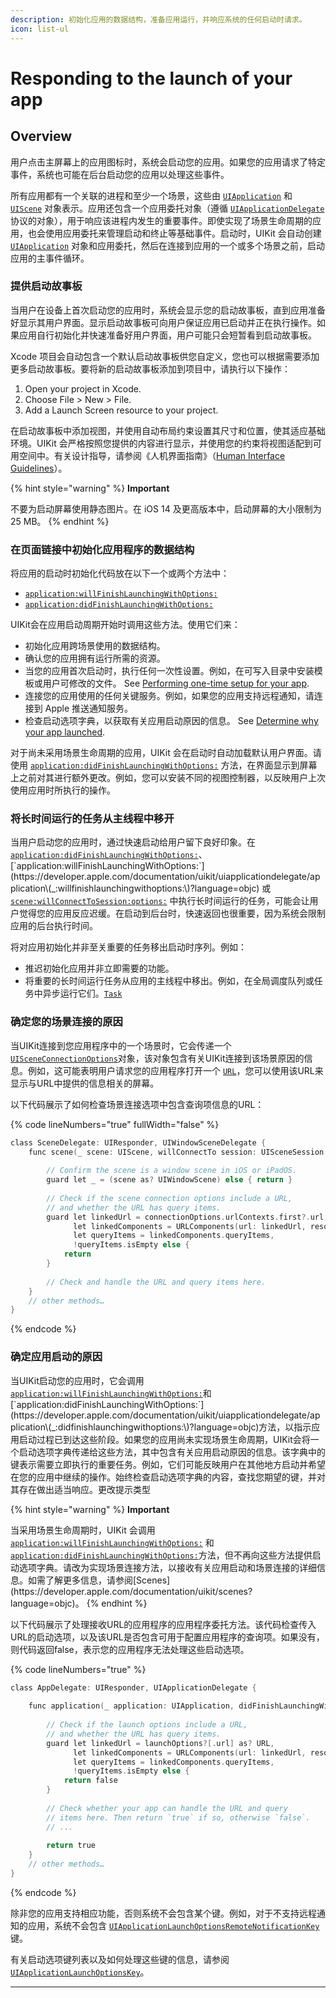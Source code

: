 ```yaml
---
description: 初始化应用的数据结构，准备应用运行，并响应系统的任何启动时请求。
icon: list-ul
---
```


# Responding to the launch of your app

## Overview <a href="#overview" id="overview"></a>

用户点击主屏幕上的应用图标时，系统会启动您的应用。如果您的应用请求了特定事件，系统也可能在后台启动您的应用以处理这些事件。

所有应用都有一个关联的进程和至少一个场景，这些由 [`UIApplication`](https://developer.apple.com/documentation/uikit/uiapplication?language=objc) 和 [`UIScene`](https://developer.apple.com/documentation/uikit/uiscene?language=objc) 对象表示。应用还包含一个应用委托对象（遵循 [`UIApplicationDelegate`](https://developer.apple.com/documentation/uikit/uiapplicationdelegate?language=objc) 协议的对象），用于响应该进程内发生的重要事件。即使实现了场景生命周期的应用，也会使用应用委托来管理启动和终止等基础事件。启动时，UIKit 会自动创建 [`UIApplication`](https://developer.apple.com/documentation/uikit/uiapplication?language=objc) 对象和应用委托，然后在连接到应用的一个或多个场景之前，启动应用的主事件循环。

### **提供启动故事板**

当用户在设备上首次启动您的应用时，系统会显示您的启动故事板，直到应用准备好显示其用户界面。显示启动故事板可向用户保证应用已启动并正在执行操作。如果应用自行初始化并快速准备好用户界面，用户可能只会短暂看到启动故事板。

Xcode 项目会自动包含一个默认启动故事板供您自定义，您也可以根据需要添加更多启动故事板。要将新的启动故事板添加到项目中，请执行以下操作：

1. Open your project in Xcode.
2. Choose File > New > File.
3. Add a Launch Screen resource to your project.

在启动故事板中添加视图，并使用自动布局约束设置其尺寸和位置，使其适应基础环境。UIKit 会严格按照您提供的内容进行显示，并使用您的约束将视图适配到可用空间中。有关设计指导，请参阅《人机界面指南》（[Human Interface Guidelines](https://developer.apple.com/design/human-interface-guidelines/launching/)）。

{% hint style="warning" %}
**Important**

不要为启动屏幕使用静态图片。在 iOS 14 及更高版本中，启动屏幕的大小限制为 25 MB。
{% endhint %}

### 在页面链接中初始化应用程序的数据结构

将应用的启动时初始化代码放在以下一个或两个方法中：

* [`application:willFinishLaunchingWithOptions:`](https://developer.apple.com/documentation/uikit/uiapplicationdelegate/application\(_:willfinishlaunchingwithoptions:\)?language=objc)
* [`application:didFinishLaunchingWithOptions:`](https://developer.apple.com/documentation/uikit/uiapplicationdelegate/application\(_:didfinishlaunchingwithoptions:\)?language=objc)

UIKit会在应用启动周期开始时调用这些方法。使用它们来：

* 初始化应用跨场景使用的数据结构。
* 确认您的应用拥有运行所需的资源。
* 当您的应用首次启动时，执行任何一次性设置。例如，在可写入目录中安装模板或用户可修改的文件。 See [Performing one-time setup for your app](https://developer.apple.com/documentation/uikit/performing-one-time-setup-for-your-app?language=objc).
* 连接您的应用使用的任何关键服务。例如，如果您的应用支持远程通知，请连接到 Apple 推送通知服务。
* 检查启动选项字典，以获取有关应用启动原因的信息。 See [Determine why your app launched](https://developer.apple.com/documentation/uikit/responding-to-the-launch-of-your-app?language=objc#Determine-why-your-app-launched).

对于尚未采用场景生命周期的应用，UIKit 会在启动时自动加载默认用户界面。请使用 [`application:didFinishLaunchingWithOptions:`](https://developer.apple.com/documentation/uikit/uiapplicationdelegate/application\(_:didfinishlaunchingwithoptions:\)?language=objc)  方法，在界面显示到屏幕上之前对其进行额外更改。例如，您可以安装不同的视图控制器，以反映用户上次使用应用时所执行的操作。

### 将长时间运行的任务从主线程中移开

当用户启动您的应用时，通过快速启动给用户留下良好印象。在  [`application:didFinishLaunchingWithOptions:`](https://developer.apple.com/documentation/uikit/uiapplicationdelegate/application\(_:didfinishlaunchingwithoptions:\)?language=objc)、[`application:willFinishLaunchingWithOptions:`](https://developer.apple.com/documentation/uikit/uiapplicationdelegate/application\(_:willfinishlaunchingwithoptions:\)?language=objc) 或 [`scene:willConnectToSession:options:`](https://developer.apple.com/documentation/uikit/uiscenedelegate/scene\(_:willconnectto:options:\)?language=objc) 中执行长时间运行的任务，可能会让用户觉得您的应用反应迟缓。在启动到后台时，快速返回也很重要，因为系统会限制应用的后台执行时间。

将对应用初始化并非至关重要的任务移出启动时序列。例如：

* 推迟初始化应用并非立即需要的功能。
* 将重要的长时间运行任务从应用的主线程中移出。例如，在全局调度队列或任务中异步运行它们。[`Task`](https://developer.apple.com/documentation/Swift/Task?language=objc)

### 确定您的场景连接的原因

当UIKit连接到您应用程序中的一个场景时，它会传递一个[`UISceneConnectionOptions`](https://developer.apple.com/documentation/uikit/uiscene/connectionoptions?language=objc)对象，该对象包含有关UIKit连接到该场景原因的信息。例如，这可能表明用户请求您的应用程序打开一个 [`URL`](https://developer.apple.com/documentation/Foundation/URL?language=objc)，您可以使用该URL来显示与URL中提供的信息相关的屏幕。

以下代码展示了如何检查场景连接选项中包含查询项信息的URL：

{% code lineNumbers="true" fullWidth="false" %}
```objectivec
class SceneDelegate: UIResponder, UIWindowSceneDelegate {
    func scene(_ scene: UIScene, willConnectTo session: UISceneSession, options connectionOptions: UIScene.ConnectionOptions) {
        
        // Confirm the scene is a window scene in iOS or iPadOS. 
        guard let _ = (scene as? UIWindowScene) else { return }
        
        // Check if the scene connection options include a URL,
        // and whether the URL has query items.
        guard let linkedUrl = connectionOptions.urlContexts.first?.url,
              let linkedComponents = URLComponents(url: linkedUrl, resolvingAgainstBaseURL: false),
              let queryItems = linkedComponents.queryItems,
              !queryItems.isEmpty else {
            return
        }
        
        // Check and handle the URL and query items here.
    }
    // other methods…
}
```
{% endcode %}

### 确定应用启动的原因

当UIKit启动您的应用时，它会调用[`application:willFinishLaunchingWithOptions:`](https://developer.apple.com/documentation/uikit/uiapplicationdelegate/application\(_:willfinishlaunchingwithoptions:\)?language=objc)和[`application:didFinishLaunchingWithOptions:`](https://developer.apple.com/documentation/uikit/uiapplicationdelegate/application\(_:didfinishlaunchingwithoptions:\)?language=objc)方法，以指示应用启动过程已到达这些阶段。如果您的应用尚未实现场景生命周期，UIKit会将一个启动选项字典传递给这些方法，其中包含有关应用启动原因的信息。该字典中的键表示需要立即执行的重要任务。例如，它们可能反映用户在其他地方启动并希望在您的应用中继续的操作。始终检查启动选项字典的内容，查找您期望的键，并对其存在做出适当响应。更改提示类型

{% hint style="warning" %}
**Important**

当采用场景生命周期时，UIKit 会调用 [`application:willFinishLaunchingWithOptions:`](https://developer.apple.com/documentation/uikit/uiapplicationdelegate/application\(_:willfinishlaunchingwithoptions:\)?language=objc) 和 [`application:didFinishLaunchingWithOptions:`](https://developer.apple.com/documentation/uikit/uiapplicationdelegate/application\(_:didfinishlaunchingwithoptions:\)?language=objc)方法，但不再向这些方法提供启动选项字典。请改为实现场景连接方法，以接收有关应用启动和场景连接的详细信息。如需了解更多信息，请参阅[Scenes](https://developer.apple.com/documentation/uikit/scenes?language=objc)。
{% endhint %}

以下代码展示了处理接收URL的应用程序的应用程序委托方法。该代码检查传入URL的启动选项，以及该URL是否包含可用于配置应用程序的查询项。如果没有，则代码返回false，表示您的应用程序无法处理这些启动选项。

{% code lineNumbers="true" %}
```objectivec
class AppDelegate: UIResponder, UIApplicationDelegate {
    
    func application(_ application: UIApplication, didFinishLaunchingWithOptions launchOptions: [UIApplication.LaunchOptionsKey: Any]?) -> Bool {
        
        // Check if the launch options include a URL,
        // and whether the URL has query items.
        guard let linkedUrl = launchOptions?[.url] as? URL,
              let linkedComponents = URLComponents(url: linkedUrl, resolvingAgainstBaseURL: false),
              let queryItems = linkedComponents.queryItems,
              !queryItems.isEmpty else {
            return false
        }
        
        // Check whether your app can handle the URL and query
        // items here. Then return `true` if so, otherwise `false`.
        // ...
        
        return true
    }
    // other methods…
}
```
{% endcode %}

除非您的应用支持相应功能，否则系统不会包含某个键。例如，对于不支持远程通知的应用，系统不会包含 [`UIApplicationLaunchOptionsRemoteNotificationKey`](https://developer.apple.com/documentation/uikit/uiapplication/launchoptionskey/remotenotification?language=objc) 键。

有关启动选项键列表以及如何处理这些键的信息，请参阅[`UIApplicationLaunchOptionsKey`](https://developer.apple.com/documentation/uikit/uiapplication/launchoptionskey?language=objc)。

***
